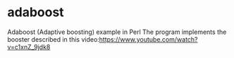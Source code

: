 # adaboost
Adaboost (Adaptive boosting) example in Perl
The program implements the booster described in this video:https://www.youtube.com/watch?v=c1xnZ_9jdk8

